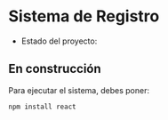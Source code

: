 <h1> Sistema de Registro</h1>

- Estado del proyecto:
## En construcción  

Para ejecutar el sistema, debes poner:

``` 
npm install react
```




